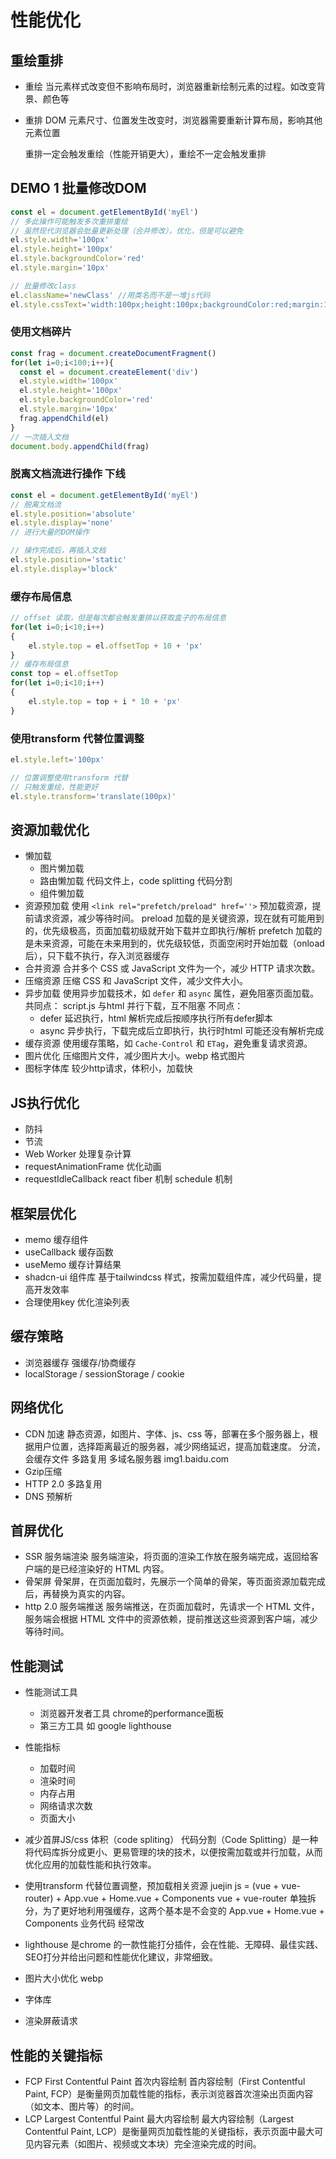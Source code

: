 # 性能优化

## 重绘重排

- 重绘 
  当元素样式改变但不影响布局时，浏览器重新绘制元素的过程。如改变背景、颜色等

- 重排
  DOM 元素尺寸、位置发生改变时，浏览器需要重新计算布局，影响其他元素位置

  重排一定会触发重绘（性能开销更大），重绘不一定会触发重排

## DEMO 1 批量修改DOM
```js
const el = document.getElementById('myEl')
// 多此操作可能触发多次重排重绘
// 虽然现代浏览器会批量更新处理（合并修改），优化，但是可以避免
el.style.width='100px'
el.style.height='100px'
el.style.backgroundColor='red'
el.style.margin='10px'

// 批量修改class
el.className='newClass' //用类名而不是一堆js代码
el.style.cssText='width:100px;height:100px;backgroundColor:red;margin:10px'
```
### 使用文档碎片
```js
const frag = document.createDocumentFragment()
for(let i=0;i<100;i++){
  const el = document.createElement('div')
  el.style.width='100px'
  el.style.height='100px'
  el.style.backgroundColor='red'
  el.style.margin='10px'
  frag.appendChild(el)
}
// 一次插入文档
document.body.appendChild(frag)
```
### 脱离文档流进行操作  下线
```js
const el = document.getElementById('myEl')
// 脱离文档流
el.style.position='absolute'
el.style.display='none'
// 进行大量的DOM操作

// 操作完成后，再插入文档
el.style.position='static'
el.style.display='block'
```

### 缓存布局信息
```js
// offset 读取，但是每次都会触发重排以获取盒子的布局信息
for(let i=0;i<10;i++)
{
    el.style.top = el.offsetTop + 10 + 'px'
}
// 缓存布局信息
const top = el.offsetTop
for(let i=0;i<10;i++)
{
    el.style.top = top + i * 10 + 'px'
}
```

### 使用transform 代替位置调整
```js
el.style.left='100px'

// 位置调整使用transform 代替
// 只触发重绘，性能更好
el.style.transform='translate(100px)'
```

## 资源加载优化

- 懒加载 
  - 图片懒加载
  - 路由懒加载  代码文件上，code splitting 代码分割
  - 组件懒加载
- 资源预加载
  使用 `<link rel="prefetch/preload" href=''>` 预加载资源，提前请求资源，减少等待时间。
  preload 加载的是关键资源，现在就有可能用到的，优先级极高，页面加载初级就开始下载并立即执行/解析
  prefetch 加载的是未来资源，可能在未来用到的，优先级较低，页面空闲时开始加载（onload后），只下载不执行，存入浏览器缓存
- 合并资源
  合并多个 CSS 或 JavaScript 文件为一个，减少 HTTP 请求次数。
- 压缩资源
  压缩 CSS 和 JavaScript 文件，减少文件大小。
- 异步加载
  使用异步加载技术，如 `defer` 和 `async` 属性，避免阻塞页面加载。
  共同点： script.js 与html 并行下载，互不阻塞
  不同点：
  - defer 延迟执行，html 解析完成后按顺序执行所有defer脚本
  - async 异步执行，下载完成后立即执行，执行时html 可能还没有解析完成
- 缓存资源
  使用缓存策略，如 `Cache-Control` 和 `ETag`，避免重复请求资源。
- 图片优化
  压缩图片文件，减少图片大小。webp 格式图片
- 图标字体库  较少http请求，体积小，加载快
## JS执行优化
- 防抖
- 节流
- Web Worker 处理复杂计算
- requestAnimationFrame 优化动画
- requestIdleCallback  react fiber 机制
   schedule 机制

## 框架层优化
- memo 缓存组件
- useCallback 缓存函数
- useMemo 缓存计算结果
- shadcn-ui 组件库  基于tailwindcss 样式，按需加载组件库，减少代码量，提高开发效率
- 合理使用key 优化渲染列表

## 缓存策略
- 浏览器缓存 强缓存/协商缓存
- localStorage / sessionStorage / cookie

## 网络优化
- CDN 加速 
   静态资源，如图片、字体、js、css 等，部署在多个服务器上，根据用户位置，选择距离最近的服务器，减少网络延迟，提高加载速度。  分流，会缓存文件
   多路复用 多域名服务器 img1.baidu.com 
- Gzip压缩
- HTTP 2.0  多路复用
- DNS 预解析

## 首屏优化
- SSR 服务端渲染
  服务端渲染，将页面的渲染工作放在服务端完成，返回给客户端的是已经渲染好的 HTML 内容。
- 骨架屏 
  骨架屏，在页面加载时，先展示一个简单的骨架，等页面资源加载完成后，再替换为真实的内容。
- http 2.0 服务端推送
  服务端推送，在页面加载时，先请求一个 HTML 文件，服务端会根据 HTML 文件中的资源依赖，提前推送这些资源到客户端，减少等待时间。

## 性能测试
- 性能测试工具
  - 浏览器开发者工具 chrome的performance面板
  - 第三方工具 如 google lighthouse
- 性能指标
  - 加载时间
  - 渲染时间
  - 内存占用
  - 网络请求次数
  - 页面大小

- 减少首屏JS/css 体积（code spliting）
代码分割（Code Splitting）是一种将代码库拆分成更小、更易管理的块的技术，以便按需加载或并行加载，从而优化应用的加载性能和执行效率。

- 使用transform 代替位置调整，预加载相关资源
 juejin js = (vue + vue-router) + App.vue + Home.vue + Components
 vue + vue-router 单独拆分，为了更好地利用强缓存，这两个基本是不会变的
 App.vue + Home.vue + Components 业务代码 经常改

- lighthouse
 是chrome 的一款性能打分插件，会在性能、无障碍、最佳实践、SEO打分并给出问题和性能优化建议，非常细致。
 - 图片大小优化  webp
 - 字体库
 - 渲染屏蔽请求

## 性能的关键指标
- FCP First Contentful Paint  首次内容绘制
   首内容绘制（First Contentful Paint, FCP）是衡量网页加载性能的指标，表示浏览器首次渲染出页面内容（如文本、图片等）的时间。
- LCP Largest Contentful Paint  最大内容绘制
   最大内容绘制（Largest Contentful Paint, LCP）是衡量网页加载性能的关键指标，表示页面中最大可见内容元素（如图片、视频或文本块）完全渲染完成的时间。